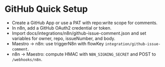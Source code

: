 # GitHub Quick Setup

- Create a GitHub App or use a PAT with repo:write scope for comments.
- In n8n, add a GitHub OAuth2 credential or token.
- Import docs/integrations/n8n/github-issue-comment.json and set variables for owner, repo, issueNumber, and body.
- Maestro → n8n: use triggerN8n with flowKey `integration/github-issue-comment`.
- n8n → Maestro: compute HMAC with `N8N_SIGNING_SECRET` and POST to `/webhooks/n8n`.

